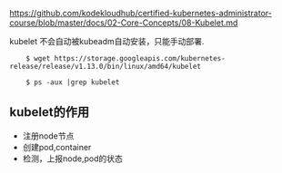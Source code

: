 https://github.com/kodekloudhub/certified-kubernetes-administrator-course/blob/master/docs/02-Core-Concepts/08-Kubelet.md


kubelet 不会自动被kubeadm自动安装，只能手动部署.

```
    $ wget https://storage.googleapis.com/kubernetes-release/release/v1.13.0/bin/linux/amd64/kubelet

    $ ps -aux |grep kubelet 
```
## kubelet的作用
* 注册node节点
* 创建pod,container
* 检测，上报node,pod的状态
